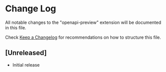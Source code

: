 # Change Log
All notable changes to the "openapi-preview" extension will be documented in this file.

Check [Keep a Changelog](http://keepachangelog.com/) for recommendations on how to structure this file.

## [Unreleased]
- Initial release